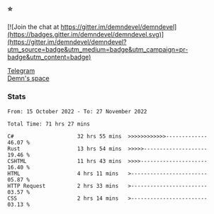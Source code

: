 ### :star:

[![Join the chat at https://gitter.im/demndevel/demndevel](https://badges.gitter.im/demndevel/demndevel.svg)](https://gitter.im/demndevel/demndevel?utm_source=badge&utm_medium=badge&utm_campaign=pr-badge&utm_content=badge)

[Telegram](https://t.me/demnometa) <br>
[Demn's space](http://demns.space)

### Stats

<!--START_SECTION:waka-->

```text
From: 15 October 2022 - To: 27 November 2022

Total Time: 71 hrs 27 mins

C#                    32 hrs 55 mins  >>>>>>>>>>>>-------------   46.07 %
Rust                  13 hrs 54 mins  >>>>>--------------------   19.46 %
CSHTML                11 hrs 43 mins  >>>>---------------------   16.40 %
HTML                  4 hrs 11 mins   >------------------------   05.87 %
HTTP Request          2 hrs 33 mins   >------------------------   03.57 %
CSS                   2 hrs 14 mins   >------------------------   03.13 %
```

<!--END_SECTION:waka-->
